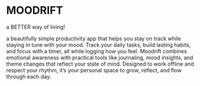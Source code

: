 # MOODRIFT

a BETTER way of living!

a beautifully simple productivity app that helps you stay on track while staying in tune with your mood. Track your daily tasks, build lasting habits, and focus with a timer, all while logging how you feel. Moodrift combines emotional awareness with practical tools like journaling, mood insights, and theme changes that reflect your state of mind. Designed to work offline and respect your rhythm, it’s your personal space to grow, reflect, and flow through each day.